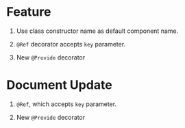 # Feature

1. Use class constructor name as default component name.

2. `@Ref` decorator accepts `key` parameter.

3. New `@Provide` decorator

# Document Update

1. `@Ref`, which accepts `key` parameter.

2. New `@Provide` decorator